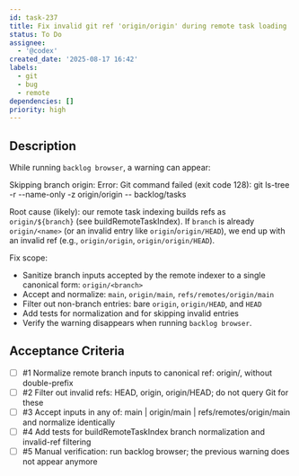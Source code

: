 ```yaml
---
id: task-237
title: Fix invalid git ref 'origin/origin' during remote task loading
status: To Do
assignee:
  - '@codex'
created_date: '2025-08-17 16:42'
labels:
  - git
  - bug
  - remote
dependencies: []
priority: high
---
```


## Description

While running `backlog browser`, a warning can appear:

Skipping branch origin: Error: Git command failed (exit code 128): git ls-tree -r --name-only -z origin/origin -- backlog/tasks

Root cause (likely): our remote task indexing builds refs as `origin/${branch}` (see buildRemoteTaskIndex). If `branch` is already `origin/<name>` (or an invalid entry like `origin`/`origin/HEAD`), we end up with an invalid ref (e.g., `origin/origin`, `origin/origin/HEAD`).

Fix scope:
- Sanitize branch inputs accepted by the remote indexer to a single canonical form: `origin/<branch>`
- Accept and normalize: `main`, `origin/main`, `refs/remotes/origin/main`
- Filter out non-branch entries: bare `origin`, `origin/HEAD`, and `HEAD`
- Add tests for normalization and for skipping invalid entries
- Verify the warning disappears when running `backlog browser`.

## Acceptance Criteria
<!-- AC:BEGIN -->
- [ ] #1 Normalize remote branch inputs to canonical ref: origin/<branch>, without double-prefix
- [ ] #2 Filter out invalid refs: HEAD, origin, origin/HEAD; do not query Git for these
- [ ] #3 Accept inputs in any of: main | origin/main | refs/remotes/origin/main and normalize identically
- [ ] #4 Add tests for buildRemoteTaskIndex branch normalization and invalid-ref filtering
- [ ] #5 Manual verification: run backlog browser; the previous warning does not appear anymore
<!-- AC:END -->
